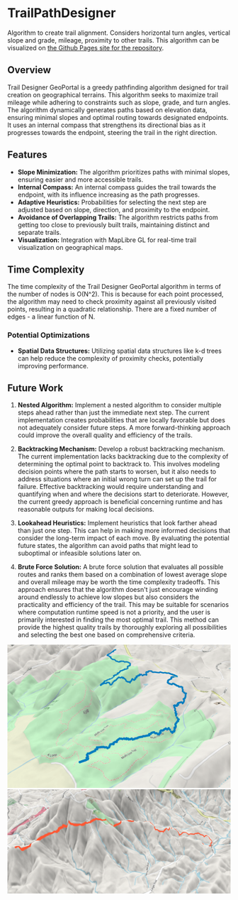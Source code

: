 # TrailPathDesigner
Algorithm to create trail alignment. Considers horizontal turn angles, vertical slope and grade, mileage, proximity to other trails.
This algorithm can be visualized on [the Github Pages site for the repository](https://zakk-h.github.io/TrailPathDesigner/ "TrailPathDesigner").

## Overview

Trail Designer GeoPortal is a greedy pathfinding algorithm designed for trail creation on geographical terrains. This algorithm seeks to maximize trail mileage while adhering to constraints such as slope, grade, and turn angles. The algorithm dynamically generates paths based on elevation data, ensuring minimal slopes and optimal routing towards designated endpoints. It uses an internal compass that strengthens its directional bias as it progresses towards the endpoint, steering the trail in the right direction.

## Features

- **Slope Minimization:** The algorithm prioritizes paths with minimal slopes, ensuring easier and more accessible trails.
- **Internal Compass:** An internal compass guides the trail towards the endpoint, with its influence increasing as the path progresses.
- **Adaptive Heuristics:** Probabilities for selecting the next step are adjusted based on slope, direction, and proximity to the endpoint.
- **Avoidance of Overlapping Trails:** The algorithm restricts paths from getting too close to previously built trails, maintaining distinct and separate trails.
- **Visualization:** Integration with MapLibre GL for real-time trail visualization on geographical maps.


## Time Complexity

The time complexity of the Trail Designer GeoPortal algorithm in terms of the number of nodes is O(N^2). This is because for each point processed, the algorithm may need to check proximity against all previously visited points, resulting in a quadratic relationship. There are a fixed number of edges - a linear function of N.

### Potential Optimizations

- **Spatial Data Structures:** Utilizing spatial data structures like k-d trees can help reduce the complexity of proximity checks, potentially improving performance.

## Future Work

1. **Nested Algorithm:** Implement a nested algorithm to consider multiple steps ahead rather than just the immediate next step. The current implementation creates probabilities that are locally favorable but does not adequately consider future steps. A more forward-thinking approach could improve the overall quality and efficiency of the trails.

2. **Backtracking Mechanism:** Develop a robust backtracking mechanism. The current implementation lacks backtracking due to the complexity of determining the optimal point to backtrack to. This involves modeling decision points where the path starts to worsen, but it also needs to address situations where an initial wrong turn can set up the trail for failure. Effective backtracking would require understanding and quantifying when and where the decisions start to deteriorate. However, the current greedy approach is beneficial concerning runtime and has reasonable outputs for making local decisions.

3. **Lookahead Heuristics:** Implement heuristics that look farther ahead than just one step. This can help in making more informed decisions that consider the long-term impact of each move. By evaluating the potential future states, the algorithm can avoid paths that might lead to suboptimal or infeasible solutions later on.

4. **Brute Force Solution:** A brute force solution that evaluates all possible routes and ranks them based on a combination of lowest average slope and overall mileage may be worth the time complexity tradeoffs. This approach ensures that the algorithm doesn't just encourage winding around endlessly to achieve low slopes but also considers the practicality and efficiency of the trail. This may be suitable for scenarios where computation runtime speed is not a priority, and the user is primarily interested in finding the most optimal trail. This method can provide the highest quality trails by thoroughly exploring all possibilities and selecting the best one based on comprehensive criteria.



![Trail Path Visualization - Park](resources/traildemo-min.png)
![Trail Path Visualization - Mountains](resources/traildemo3-min.png)
